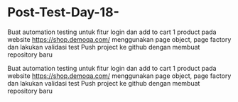 # Post-Test-Day-18-
Buat automation testing untuk fitur login dan add to cart 1 product pada website https://shop.demoqa.com/ menggunakan page object, page factory dan lakukan validasi test  Push project ke github dengan membuat repository baru


Buat automation testing untuk fitur login dan add to cart 1 product pada website https://shop.demoqa.com/ menggunakan page object, page factory dan lakukan validasi test Push project ke github dengan membuat repository baru
